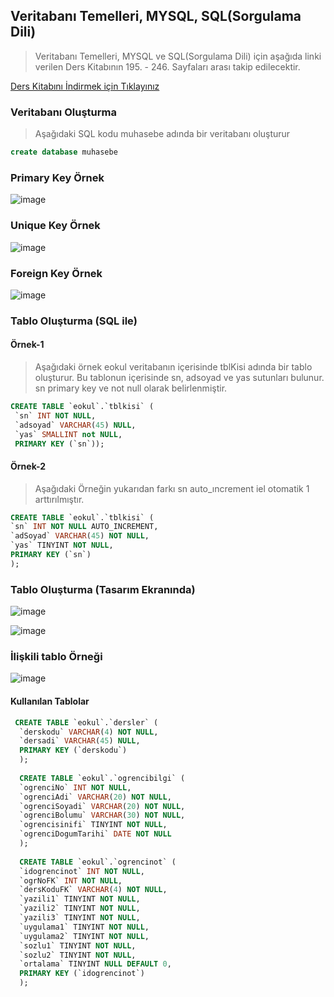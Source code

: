 ## Veritabanı Temelleri, MYSQL, SQL(Sorgulama Dili) ##

> Veritabanı Temelleri, MYSQL ve  SQL(Sorgulama Dili) için aşağıda linki verilen Ders Kitabının 195. - 246. Sayfaları arası takip edilecektir.

 [Ders Kitabını İndirmek için Tıklayınız](http://meslek.eba.gov.tr/upload/dk10/Nesne_Tabanli_Programlama_10_3.pdf)
 
 ### Veritabanı Oluşturma ###
 
 > Aşağıdaki SQL kodu muhasebe adında bir veritabanı oluşturur
 ```sql
 create database muhasebe
 ```
 
 
### Primary Key Örnek ###

![image](https://user-images.githubusercontent.com/28144917/165025003-c2c26e07-313c-48d9-94c5-2b962bfd23fc.png)

 
### Unique Key Örnek ###

![image](https://user-images.githubusercontent.com/28144917/165025025-a79c465d-971e-4133-8d22-8cafa711458c.png)

### Foreign Key Örnek ###

![image](https://user-images.githubusercontent.com/28144917/165025119-3ffd2d5e-963c-4222-ad8d-bbc1da7e15e6.png)


### Tablo Oluşturma (SQL ile) ###

#### Örnek-1 ####
> Aşağıdaki örnek eokul veritabanın içerisinde tblKisi adında bir tablo oluşturur. Bu tablonun içerisinde sn, adsoyad ve yas sutunları bulunur. sn  primary key ve not null olarak belirlenmiştir.

 ```sql
CREATE TABLE `eokul`.`tblkisi` (
  `sn` INT NOT NULL,
  `adsoyad` VARCHAR(45) NULL,
  `yas` SMALLINT not NULL,
  PRIMARY KEY (`sn`));
 ```
 
 #### Örnek-2 ####
 > Aşağıdaki Örneğin yukarıdan farkı sn auto_ıncrement iel otomatik 1 arttırılmıştır.
 
  ```sql
CREATE TABLE `eokul`.`tblkisi` (
  `sn` INT NOT NULL AUTO_INCREMENT,
  `adSoyad` VARCHAR(45) NOT NULL,
  `yas` TINYINT NOT NULL,
  PRIMARY KEY (`sn`)
  );
 ```
 
 
### Tablo Oluşturma (Tasarım Ekranında) ###

![image](https://user-images.githubusercontent.com/28144917/165025400-14327818-8cf5-4393-8354-edb6ece469d9.png)

![image](https://user-images.githubusercontent.com/28144917/165025405-7cef5a42-33df-4341-b598-8fdfb79a07f0.png)

### İlişkili tablo Örneği

![image](https://user-images.githubusercontent.com/28144917/165026934-0b7a46cd-6854-4d94-9114-7ac48d89eb99.png)

#### Kullanılan Tablolar

```sql
 CREATE TABLE `eokul`.`dersler` (
  `derskodu` VARCHAR(4) NOT NULL,
  `dersadi` VARCHAR(45) NULL,
  PRIMARY KEY (`derskodu`)
  );
  
  CREATE TABLE `eokul`.`ogrencibilgi` (
  `ogrenciNo` INT NOT NULL,
  `ogrenciAdi` VARCHAR(20) NOT NULL,
  `ogrenciSoyadi` VARCHAR(20) NOT NULL,
  `ogrenciBolumu` VARCHAR(30) NOT NULL,
  `ogrencisinifi` TINYINT NOT NULL,
  `ogrenciDogumTarihi` DATE NOT NULL
  );
  
  CREATE TABLE `eokul`.`ogrencinot` (
  `idogrencinot` INT NOT NULL,
  `ogrNoFK` INT NOT NULL,
  `dersKoduFK` VARCHAR(4) NOT NULL,
  `yazili1` TINYINT NOT NULL,
  `yazili2` TINYINT NOT NULL,
  `yazili3` TINYINT NOT NULL,
  `uygulama1` TINYINT NOT NULL,
  `uygulama2` TINYINT NOT NULL,
  `sozlu1` TINYINT NOT NULL,
  `sozlu2` TINYINT NOT NULL,
  `ortalama` TINYINT NULL DEFAULT 0,
  PRIMARY KEY (`idogrencinot`)
  );
 
  
```
